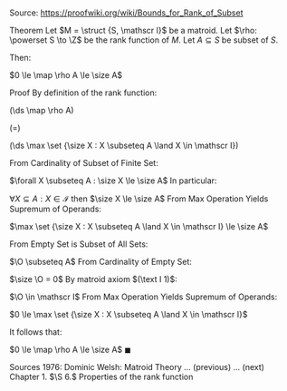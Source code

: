 # 

Source: https://proofwiki.org/wiki/Bounds_for_Rank_of_Subset

Theorem
Let $M = \struct {S, \mathscr I}$ be a matroid.
Let $\rho: \powerset S \to \Z$ be the rank function of $M$.
Let $A \subseteq S$ be subset of $S$.

Then:

$0 \le \map \rho A \le \size A$


Proof
By definition of the rank function:














\(\ds \map \rho A\)

\(=\)







\(\ds \max \set {\size X : X \subseteq A \land X \in \mathscr I}\)










From Cardinality of Subset of Finite Set:

$\forall X \subseteq A : \size X \le \size A$
In particular:

$\forall X \subseteq A : X \in \mathscr I$ then $\size X \le \size A$
From Max Operation Yields Supremum of Operands:

$\max \set {\size X : X \subseteq A \land X \in \mathscr I} \le \size A$

From Empty Set is Subset of All Sets:

$\O \subseteq A$
From Cardinality of Empty Set:

$\size \O = 0$
By matroid axiom $(\text I 1)$:

$\O \in \mathscr I$
From Max Operation Yields Supremum of Operands:

$0 \le \max \set {\size X : X \subseteq A \land X \in \mathscr I}$

It follows that:

$0 \le \map \rho A \le \size A$
$\blacksquare$


Sources
1976: Dominic Welsh: Matroid Theory ... (previous) ... (next) Chapter $1.$ $\S 6.$ Properties of the rank function




